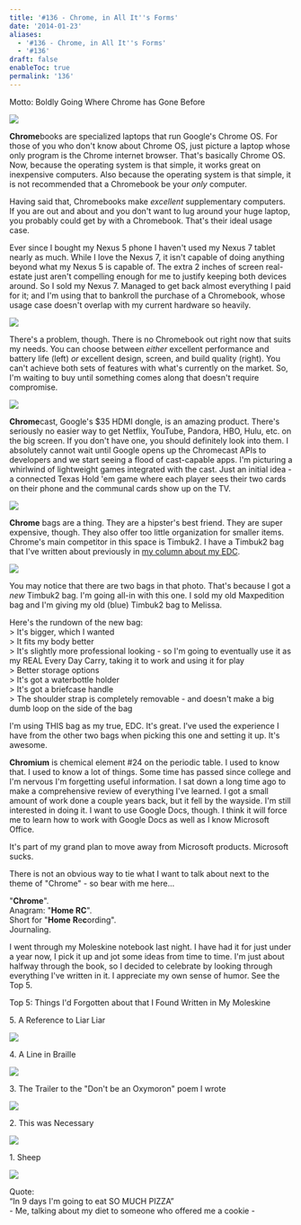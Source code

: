 ```yaml
---
title: '#136 - Chrome, in All It''s Forms'
date: '2014-01-23'
aliases:
  - '#136 - Chrome, in All It''s Forms'
  - '#136'
draft: false
enableToc: true
permalink: '136'
---
```


Motto: Boldly Going Where Chrome has Gone Before

  
[![](assets/136-1.jpg)](http://4.bp.blogspot.com/-v1q6jvYeRsc/UuGi54SgQFI/AAAAAAABHS4/gd56UmoD9-4/s1600/%23136+-+Chromebook.webp)

  
**Chrome**books are specialized laptops that run Google's Chrome OS. For those of you who don't know about Chrome OS, just picture a laptop whose only program is the Chrome internet browser. That's basically Chrome OS. Now, because the operating system is that simple, it works great on inexpensive computers. Also because the operating system is that simple, it is not recommended that a Chromebook be your _only_ computer.

  
Having said that, Chromebooks make _excellent_ supplementary computers. If you are out and about and you don't want to lug around your huge laptop, you probably could get by with a Chromebook. That's their ideal usage case.  
  
Ever since I bought my Nexus 5 phone I haven't used my Nexus 7 tablet nearly as much. While I love the Nexus 7, it isn't capable of doing anything beyond what my Nexus 5 is capable of. The extra 2 inches of screen real-estate just aren't compelling enough for me to justify keeping both devices around. So I sold my Nexus 7\. Managed to get back almost everything I paid for it; and I'm using that to bankroll the purchase of a Chromebook, whose usage case doesn't overlap with my current hardware so heavily.  
  
[![](assets/136-2.jpg)](http://1.bp.blogspot.com/--XsJHcRzfdM/UuG8AiTX7TI/AAAAAAABHVI/glIFBqaFFOw/s1600/IMG%5F20140118%5F192203.jpg)

  
There's a problem, though. There is no Chromebook out right now that suits my needs. You can choose between _either_ excellent performance and battery life (left) _or_ excellent design, screen, and build quality (right). You can't achieve both sets of features with what's currently on the market. So, I'm waiting to buy until something comes along that doesn't require compromise.  

  
[![](assets/136-3.jpg)](http://4.bp.blogspot.com/-Ga8C3zsSmRw/UuG8pNdSuxI/AAAAAAABHVQ/N3NHb6gKF2c/s1600/%23136+-+Chromecast.jpg)

  
**Chrome**cast, Google's $35 HDMI dongle, is an amazing product. There's seriously no easier way to get Netflix, YouTube, Pandora, HBO, Hulu, etc. on the big screen. If you don't have one, you should definitely look into them. I absolutely cannot wait until Google opens up the Chromecast APIs to developers and we start seeing a flood of cast-capable apps. I'm picturing a whirlwind of lightweight games integrated with the cast. Just an initial idea - a connected Texas Hold 'em game where each player sees their two cards on their phone and the communal cards show up on the TV.

  
[![](assets/136-4.jpg)](http://2.bp.blogspot.com/-iwdJsEd2bCI/UuG-wnOsiUI/AAAAAAABHVc/drVsi7hjeWY/s1600/%23136+-+Chrome+Bag.jpg)

**Chrome** bags are a thing. They are a hipster's best friend. They are super expensive, though. They also offer too little organization for smaller items. Chrome's main competitor in this space is Timbuk2\. I have a Timbuk2 bag that I've written about previously in [my column about my EDC](http://aarongilly.blogspot.com/2013/07/99-feature-on-tools.html).

  
[![](assets/136-5.jpg)](http://1.bp.blogspot.com/-Bvh8A5dOTtE/UuHBpvpzqQI/AAAAAAABHWg/fbdyksqnNxc/s1600/IMG%5F20140121%5F220227.jpg)

  
You may notice that there are two bags in that photo. That's because I got a _new_ Timbuk2 bag. I'm going all-in with this one. I sold my old Maxpedition bag and I'm giving my old (blue) Timbuk2 bag to Melissa. 

  
Here's the rundown of the new bag:  
\> It's bigger, which I wanted  
\> It fits my body better  
\> It's slightly more professional looking - so I'm going to eventually use it as my REAL Every Day Carry, taking it to work and using it for play  
\> Better storage options  
\> It's got a waterbottle holder  
\> It's got a briefcase handle  
\> The shoulder strap is completely removable - and doesn't make a big dumb loop on the side of the bag  
  
I'm using THIS bag as my true, EDC. It's great. I've used the experience I have from the other two bags when picking this one and setting it up. It's awesome.  

  
**Chromium** is chemical element #24 on the periodic table. I used to know that. I used to know a lot of things. Some time has passed since college and I'm nervous I'm forgetting useful information. I sat down a long time ago to make a comprehensive review of everything I've learned. I got a small amount of work done a couple years back, but it fell by the wayside. I'm still interested in doing it. I want to use Google Docs, though. I think it will force me to learn how to work with Google Docs as well as I know Microsoft Office. 

  
It's part of my grand plan to move away from Microsoft products. Microsoft sucks.

  
There is not an obvious way to tie what I want to talk about next to the theme of "Chrome" - so bear with me here...  
  
"**Chrome**".  
Anagram: "**Home RC**".  
Short for "**Home** **R**e**c**ording".  
Journaling.  
  
I went through my Moleskine notebook last night. I have had it for just under a year now, I pick it up and jot some ideas from time to time. I'm just about halfway through the book, so I decided to celebrate by looking through everything I've written in it. I appreciate my own sense of humor. See the Top 5.

  
Top 5: Things I'd Forgotten about that I Found Written in My Moleskine

5\. A Reference to Liar Liar  

[![](assets/136-6.jpg)](http://2.bp.blogspot.com/-5nifvk7Y2mk/UuGklJK50FI/AAAAAAABHUA/Dn8jsTyHgxY/s1600/%23136+-+Liar+Liar.jpg)

  
4\. A Line in Braille  

[![](assets/136-7.jpg)](http://4.bp.blogspot.com/-JqM8ZLs%5FwMI/UuGku4%5Fp3EI/AAAAAAABHUI/mZJSvyih1KE/s1600/%23136+-+Braille.jpg)

  
3\. The Trailer to the "Don't be an Oxymoron" poem I wrote  

[![](assets/136-8.jpg)](http://1.bp.blogspot.com/--02mNFKx0Ik/UuGk7QXfbdI/AAAAAAABHUQ/9Wq2J50zN30/s1600/%23136+-+Social+Circle.jpg)

  
2\. This was Necessary  

[![](assets/136-9.jpg)](http://3.bp.blogspot.com/-OStOwg0VLAI/UuGllZTcfLI/AAAAAAABHUY/CbKMXHp0K6c/s1600/%23136+-+Samuel.jpg)

  
1\. Sheep  

[![](assets/136-10.jpg)](http://2.bp.blogspot.com/-8KkqvzftFAs/UuGls1h9yKI/AAAAAAABHUg/Z0b0jvZX33U/s1600/%23136+-+Sheep.jpg)
  
  
Quote:   
“In 9 days I'm going to eat SO MUCH PIZZA”  
\- Me, talking about my diet to someone who offered me a cookie -
